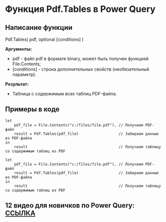 # Функция Pdf.Tables в Power Query

## Написание функции
Pdf.Tables( pdf, optional [conditions] )

**Аргументы:**  
* pdf - файл pdf в формате binary, может быть получен функцией File.Contents;  
* [conditions] - строка дополнительных свойств (необязательный параметр).


**Результат:**  
* Таблица с содержимым всех таблиц PDF-файла. 

## Примеры в коде
```
let  
    pdf_file = File.Contents("c:/files/file.pdf"), // Получаем PDF-файл
    result = Pdf.Tables(pdf_file)                  // Забираем данные из PDF-файла
in 
    result                                         // Получаем таблицу со содержимым таблиц из PDF
```


```
let  
    pdf_file = File.Contents("c:/files/file.pdf"), // Получаем PDF-файл
    result = Pdf.Tables(pdf_file)                  // Забираем данные из PDF-файла
in 
    result                                         // Получаем таблицу со содержимым таблиц из PDF
```

## 12 видео для новичков по Power Query: [ССЫЛКА](https://www.youtube.com/playlist?list=PL3du-Tm1nAm6SSQOCpryquOx-6aasPARM)

